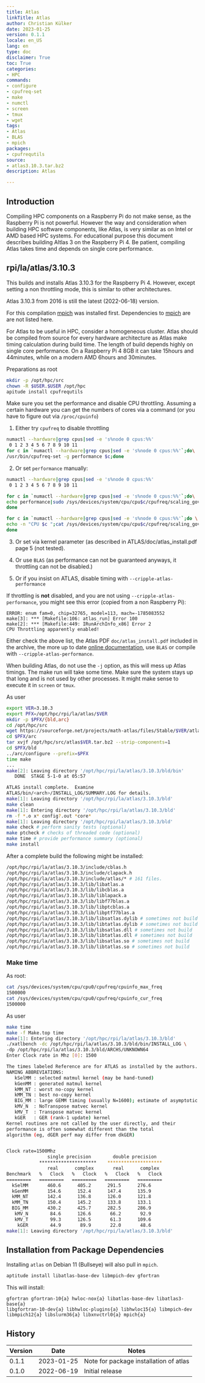 ```yaml
---
title: Atlas
linkTitle: Atlas
author: Christian Külker
date: 2023-01-25
version: 0.1.1
locale: en_US
lang: en
type: doc
disclaimer: True
toc: True
categories:
- HPC
commands:
- configure
- cpufreq-set
- make
- numctl
- screen
- tmux
- wget
tags:
- Atlas
- BLAS
- mpich
packages:
- cpufrequtils
source:
- atlas3.10.3.tar.bz2
description: Atlas

---
```


## Introduction

Compiling HPC components on a Raspberry Pi do not make sense, as the Raspberry
Pi is not powerful. However the way and consideration when building HPC
software components, like Atlas, is very similar as on Intel or AMD based HPC
systems. For educational purpose this document describes building Altlas 3 on
the Raspberry Pi 4. Be patient, compiling Atlas takes time and depends on
single core performance.

## rpi/la/atlas/3.10.3

This builds and installs Atlas 3.10.3 for the Raspberry Pi 4. However, except
setting a non throttling mode, this is similar to other architectures.

Atlas 3.10.3 from 2016 is still the latest (2022-06-18) version.

For this compilation [mpich](mpich.md) was installed first. Dependencies to
[mpich](mpich.md) are are not listed here.

For Atlas to be useful in HPC, consider a homogeneous cluster. Atlas should be
compiled from source for every hardware architecture as Atlas make timing
calculation during build time. The length of build depends highly on single
core performance. On a Raspberry Pi 4 8GB it can take 15hours and 44minutes,
while on a modern AMD 6hours and 30minutes.

Preparations as root

```bash
mkdir -p /opt/hpc/src
chown -R $USER.$USER /opt/hpc
apitude install cpufrequtils
```

Make sure you set the performance and disable CPU throttling. Assuming a
certain hardware you can get the numbers of cores via a command (or you have to
figure out via `/proc/cpuinfo`)

1. Either try `cpufreq` to disable throttling

```bash
numactl --hardware|grep cpus|sed -e 's%node 0 cpus:%%'
 0 1 2 3 4 5 6 7 8 9 10 11
for c in `numactl --hardware|grep cpus|sed -e 's%node 0 cpus:%%'`;do\
/usr/bin/cpufreq-set -g performance $c;done
```

2. Or set `performance` manually:

```bash
numactl --hardware|grep cpus|sed -e 's%node 0 cpus:%%'
 0 1 2 3 4 5 6 7 8 9 10 11

for c in `numactl --hardware|grep cpus|sed -e 's%node 0 cpus:%%'`;do\
echo performance|sudo /sys/devices/system/cpu/cpu$c/cpufreq/scaling_governor;\
done

for c in `numactl --hardware|grep cpus|sed -e 's%node 0 cpus:%%'`;do \
echo -n "CPU $c ";cat /sys/devices/system/cpu/cpu$c/cpufreq/scaling_governor;\
done
```

3. Or set via kernel parameter (as described in ATLAS/doc/atlas_install.pdf
   page 5 (not tested).

4. Or use `BLAS` (as performance can not be guaranteed anyways, it throttling
   can not be disabled.)

5. Or if you insist on ATLAS, disable timing with `--cripple-atlas-performance`

If throttling is __not__ disabled, and you are not using
`--cripple-atlas-performance`, you might see this error (copied from a non
Raspberry Pi):

~~~
ERROR: enum fam=0, chip=32765, model=113, mach=-1785083552
make[3]: *** [Makefile:106: atlas_run] Error 100
make[2]: *** [Makefile:449: IRunArchInfo_x86] Error 2
CPU Throttling apparently enabled!
~~~

Either check the above list, the Atlas PDF `doc/atlas_install.pdf` included in
the archive, the more up to date [online
documentation](http://math-atlas.sourceforge.net/atlas_install/atlas_install.html),
use `BLAS` or compile with `--cripple-atlas-performance`.

When building Atlas, do not use the `-j` option, as this will mess up Atlas
timings. The make run will take some time. Make sure the system stays up that
long and is not used by other processes. It might make sense to execute it in
`screen` or `tmux`.

As user

```bash
export VER=3.10.3
export PFX=/opt/hpc/rpi/la/atlas/$VER
mkdir -p $PFX/{bld,arc}
cd /opt/hpc/src
wget https://sourceforge.net/projects/math-atlas/files/Stable/$VER/atlas$VER.tar.bz2
cd $PFX/arc
tar xvjf /opt/hpc/src/atlas$VER.tar.bz2 --strip-components=1
cd $PFX/bld
../arc/configure --prefix=$PFX
time make
...
make[2]: Leaving directory '/opt/hpc/rpi/la/atlas/3.10.3/bld/bin'
   DONE  STAGE 5-1-0 at 05:57

ATLAS install complete.  Examine
ATLAS/bin/<arch>/INSTALL_LOG/SUMMARY.LOG for details.
make[1]: Leaving directory '/opt/hpc/rpi/la/atlas/3.10.3/bld'
make clean
make[1]: Entering directory '/opt/hpc/rpi/la/atlas/3.10.3/bld'
rm -f *.o x* config?.out *core*
make[1]: Leaving directory '/opt/hpc/rpi/la/atlas/3.10.3/bld'
make check # perform sanity tests (optional)
make ptcheck # checks of threaded code (optional)
make time # provide performance summary (optional)
make install
```

After a complete build the following might be installed:

```bash
/opt/hpc/rpi/la/atlas/3.10.3/include/cblas.h
/opt/hpc/rpi/la/atlas/3.10.3/include/clapack.h
/opt/hpc/rpi/la/atlas/3.10.3/include/atlas/* # 161 files.
/opt/hpc/rpi/la/atlas/3.10.3/lib/libatlas.a
/opt/hpc/rpi/la/atlas/3.10.3/lib/libcblas.a
/opt/hpc/rpi/la/atlas/3.10.3/lib/liblapack.a
/opt/hpc/rpi/la/atlas/3.10.3/lib/libf77blas.a
/opt/hpc/rpi/la/atlas/3.10.3/lib/libptcblas.a
/opt/hpc/rpi/la/atlas/3.10.3/lib/libptf77blas.a
/opt/hpc/rpi/la/atlas/3.10.3/lib/libsatlas.dylib # sometimes not build
/opt/hpc/rpi/la/atlas/3.10.3/lib/libtatlas.dylib # sometimes not build
/opt/hpc/rpi/la/atlas/3.10.3/lib/libsatlas.dll # sometimes not build
/opt/hpc/rpi/la/atlas/3.10.3/lib/libtatlas.dll # sometimes not build
/opt/hpc/rpi/la/atlas/3.10.3/lib/libsatlas.so # sometimes not build
/opt/hpc/rpi/la/atlas/3.10.3/lib/libtatlas.so # sometimes not build
```

### Make time

As root:

```bash
cat /sys/devices/system/cpu/cpu0/cpufreq/cpuinfo_max_freq
1500000
cat /sys/devices/system/cpu/cpu0/cpufreq/cpuinfo_cur_freq
1500000
```

As user

```bash
make time
make -f Make.top time
make[1]: Entering directory '/opt/hpc/rpi/la/atlas/3.10.3/bld'
./xatlbench -dc /opt/hpc/rpi/la/atlas/3.10.3/bld/bin/INSTALL_LOG \
-dp /opt/hpc/rpi/la/atlas/3.10.3/bld/ARCHS/UNKNOWN64
Enter Clock rate in Mhz [0]: 1500

The times labeled Reference are for ATLAS as installed by the authors.
NAMING ABBREVIATIONS:
   kSelMM : selected matmul kernel (may be hand-tuned)
   kGenMM : generated matmul kernel
   kMM_NT : worst no-copy kernel
   kMM_TN : best no-copy kernel
   BIG_MM : large GEMM timing (usually N=1600); estimate of asymptotic peak
   kMV_N  : NoTranspose matvec kernel
   kMV_T  : Transpose matvec kernel
   kGER   : GER (rank-1 update) kernel
Kernel routines are not called by the user directly, and their
performance is often somewhat different than the total
algorithm (eg, dGER perf may differ from dkGER)


Clock rate=1500Mhz
               single precision        double precision
            *********************    ********************
               real      complex       real      complex
Benchmark   %   Clock   %   Clock   %   Clock   %   Clock
=========   =========   =========   =========   =========
  kSelMM       460.6      405.2      291.5      276.6
  kGenMM       154.6      152.4      147.4      135.9
  kMM_NT       142.4      136.8      126.0      121.8
  kMM_TN       150.4      145.2      133.8      133.1
  BIG_MM       430.2      425.7      282.5      286.9
   kMV_N        84.6      126.6       66.2       92.9
   kMV_T        99.3      126.5       61.3      109.6
    kGER        44.9       89.9       22.0       48.6
make[1]: Leaving directory '/opt/hpc/rpi/la/atlas/3.10.3/bld'
```

## Installation from Package Dependencies

Installing `atlas` on Debian 11 (Bullseye) will also pull in `mpich`.

```bash
aptitude install libatlas-base-dev libmpich-dev gfortran
```

This will install:

~~~
gfortran gfortran-10{a} hwloc-nox{a} libatlas-base-dev libatlas3-base{a}
libgfortran-10-dev{a} libhwloc-plugins{a} libhwloc15{a} libmpich-dev
libmpich12{a} libslurm36{a} libxnvctrl0{a} mpich{a}
~~~


## History

| Version | Date       | Notes                                                |
| ------- | ---------- | ---------------------------------------------------- |
| 0.1.1   | 2023-01-25 | Note for package installation of atlas               |
| 0.1.0   | 2022-06-19 | Initial release                                      |


